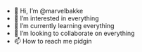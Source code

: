 - 👋 Hi, I’m @marvelbakke
- 👀 I’m interested in everything
- 🌱 I’m currently learning everything
- 💞️ I’m looking to collaborate on everything
- 📫 How to reach me pidgin

<!---
marvelbakke/marvelbakke is a ✨ special ✨ repository because its `README.md` (this file) appears on your GitHub profile.
You can click the Preview link to take a look at your changes.
--->
